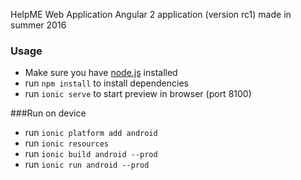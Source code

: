 HelpME Web Application
Angular 2 application (version rc1) made in summer 2016

### Usage
- Make sure you have [node.js](https://nodejs.org/) installed
- run `npm install` to install dependencies
- run `ionic serve` to start preview in browser (port 8100)

###Run on device
- run `ionic platform add android`
- run `ionic resources`
- run `ionic build android --prod`
- run `ionic run android --prod`
